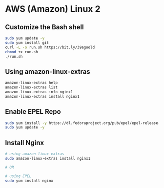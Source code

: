 # AWS (Amazon) Linux 2

## Customize the Bash shell

```bash
sudo yum update -y
sudo yum install git
curl -L -o run.sh https://bit.ly/39agoold
chmod +x run.sh
./run.sh
```

## Using amazon-linux-extras

```bash
amazon-linux-extras help
amazon-linux-extras list
amazon-linux-extras info nginx1
amazon-linux-extras install nginx1

```

## Enable EPEL Repo

```bash
sudo yum install -y https://dl.fedoraproject.org/pub/epel/epel-release-latest-7.noarch.rpm
sudo yum update -y
```

## Install Nginx

```bash
# using amazon-linux-extras
sudo amazon-linux-extras install nginx1

# OR

# using EPEL
sudo yum install nginx
```